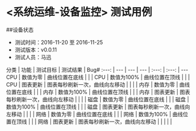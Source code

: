 # <系统运维-设备监控> 测试用例

##设备状态
- 测试时间：2016-11-20 至 2016-11-25
- 测试版本：v0.0.11
- 测试人员：马迅

分类 | 功能 | 测试目标 | 测试结果 | Bug#
:---: | --- | --- | --- | :---: | :---: | ---
CPU | 数值为零 | 曲线位置在底线 |  |  |
CPU | 数值为100% | 曲线位置在顶线 |  |  |
CPU | 图表更新 | 图表每秒刷新一次，曲线向左移动 |  |  |
|
内存 | 数值为零 | 曲线位置在底线 |  |  |
内存 | 数值为100% | 曲线位置在顶线 |  |  |
内存 | 图表更新 | 图表每秒刷新一次，曲线向左移动 |  |  |
|
磁盘 | 数值为零 | 曲线位置在底线 |  |  |
磁盘 | 数值为100% | 曲线位置在顶线 |  |  |
磁盘 | 图表更新 | 图表每秒刷新一次，曲线向左移动 |  |  |
|
网络 | 数值为零 | 曲线位置在底线 |  |  |
网络 | 数值为100% | 曲线位置在顶线 |  |  |
网络 | 图表更新 | 图表每秒刷新一次，曲线向左移动 |  |  |
|
|